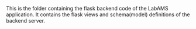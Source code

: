 This is the folder containing the flask backend code of the LabAMS application. It contains the flask views and schema(model) definitions of the backend server.
